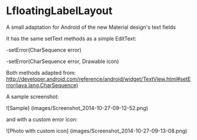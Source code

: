 LfloatingLabelLayout
=================

A small adaptation for Android of the new Material design's text fields

It has the same setText methods as a simple EditText:

  -setError(CharSequence error)
  
  -setError(CharSequence error, Drawable icon)
  
Both methods adapted from: http://developer.android.com/reference/android/widget/TextView.html#setError(java.lang.CharSequence)

A sample screenshot: 

![Sample] (images/Screenshot_2014-10-27-09-12-52.png)

and with a custom error icon:

![Photo with custom icon] (images/Screenshot_2014-10-27-09-13-08.png)




